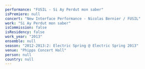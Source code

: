 ```yaml
---
performance: "FUSIL - Si Ay Perdut mon saber"
isPremiere: null
concert: "New Interface Performance - Nicolas Bernier / FUSIL"
work: "Si Ay Perdut mon saber"
isCommission: false
isResidency: false
work_year: "2013"
ensemble: null
season: "2012-2013:2: Electric Spring @ Electric Spring 2013"
venue: "Phipps Concert Hall"
person: null
country: null
---
```


